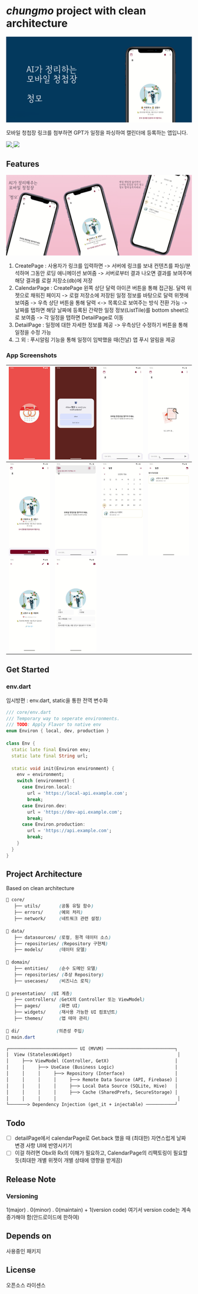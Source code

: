 # *chungmo* project with clean architecture

![previewed](./designs/previews/brand.jpeg)

모바일 청첩장 링크를 첨부하면 GPT가 일정을 파싱하여 캘린더에 등록하는 앱입니다.

<a href="">
<img src="https://img.shields.io/badge/appstore-0D96F6?style=for-the-badge&logo=appstore&logoColor=white" >
</a>
<a href="">
<img src="https://img.shields.io/badge/google play-414141?style=for-the-badge&logo=googleplay&logoColor=white">
</a>

## Features

![merged](./designs/previews/merged.jpeg)

1) CreatePage : 사용자가 링크를 입력하면 -> 서버에 링크를 보내 컨텐츠를 파싱/분석하며 그동안 로딩 애니메이션 보여줌 -> 서버로부터 결과 나오면 결과를 보여주며 해당 결과를 로컬 저장소(db)에 저장
2) CalendarPage : CreatePage 왼쪽 상단 달력 아이콘 버튼을 통해 접근됨.
달력 위젯으로 채워진 페이지 -> 로컬 저장소에 저장된 일정 정보를 바탕으로 달력 위젯에 보여줌 -> 우측 상단 버튼을 통해 달력 <-> 목록으로 보여주는 방식 전환 가능 -> 날짜를 탭하면 해당 날짜에 등록된 간략한 일정 정보(ListTile)를 bottom sheet으로 보여줌 -> 각 일정을 탭하면 DetailPage로 이동
3) DetailPage : 일정에 대한 자세한 정보를 제공 -> 우측상단 수정하기 버튼을 통해 일정을 수정 가능
4) 그 외 : 푸시알림 기능을 통해 일정이 임박했을 때(전날) 앱 푸시 알림을 제공

### App Screenshots

| ![](./designs/screenshots/splash.jpg) | ![](./designs/screenshots/permission.jpg) | ![](./designs/screenshots/main.jpg) | ![](./designs/screenshots/loading.jpg) |
|----------------------|----------------------|----------------------|----------------------|
| ![](./designs/screenshots/result.jpg) | ![](./designs/screenshots/done.jpg) | ![](./designs/screenshots/calendar.jpg) | ![](./designs/screenshots/list.jpg) ||----------------------|----------------------|----------------------|----------------------|
| ![](./designs/screenshots/detail.jpg) | ![](./designs/screenshots/edit.jpg) | ![]() | ![]() |


## Get Started

### env.dart

임시방편 : env.dart, static을 통한 전역 변수화
```dart
/// core/env.dart
/// Temporary way to seperate environments.
/// TODO: Apply Flavor to native env
enum Environ { local, dev, production }

class Env {
  static late final Environ env;
  static late final String url;

  static void init(Environ environment) {
    env = environment;
    switch (environment) {
      case Environ.local:
        url = 'https://local-api.example.com';
        break;
      case Environ.dev:
        url = 'https://dev-api.example.com';
        break;
      case Environ.production:
        url = 'https://api.example.com';
        break;
    }
  }
}
```

## Project Architecture

Based on clean architecture

```css
📂 core/
   ├── utils/       (공통 유틸 함수)
   ├── errors/      (예외 처리)
   ├── network/     (네트워크 관련 설정)

📂 data/  
   ├── datasources/ (로컬, 원격 데이터 소스)
   ├── repositories/ (Repository 구현체)
   ├── models/      (데이터 모델)

📂 domain/
   ├── entities/    (순수 도메인 모델)
   ├── repositories/ (추상 Repository)
   ├── usecases/    (비즈니스 로직)

📂 presentation/  (UI 계층)
   ├── controllers/ (GetX의 Controller 또는 ViewModel)
   ├── pages/       (화면 UI)
   ├── widgets/     (재사용 가능한 UI 컴포넌트)
   ├── themes/      (앱 테마 관리)

📂 di/              (의존성 주입)
📂 main.dart
```

```txt
┌────────────────────────── UI (MVVM) ──────────────────────────┐
│  View (StatelessWidget)                                        │
│     ├──> ViewModel (Controller, GetX)                         │
│     │     ├──> UseCase (Business Logic)                       │
│     │     │     ├──> Repository (Interface)                   │
│     │     │     │     ├──> Remote Data Source (API, Firebase) │
│     │     │     │     ├──> Local Data Source (SQLite, Hive)   │
│     │     │     │     ├──> Cache (SharedPrefs, SecureStorage) │
│     │     │     │                                              │
└───────> Dependency Injection (get_it + injectable) ───────────┘
```

## Todo

- [ ] detailPage에서 calendarPage로 Get.back 했을 때 (최대한) 자연스럽게 날짜 변경 사항 UI에 반영시키기
- [ ] 이걸 하려면 Obx와 Rx의 이해가 필요하고, CalendarPage의 리팩토링이 필요할 듯(최대한 개별 위젯이 개별 상태에 영향을 받게끔)

## Release Note

### Versioning

1(major) . 0(minor) . 0(maintain) + 1(version code)
여기서 version code는 계속 증가해야 함(안드로이드에 한하여)

## Depends on

사용중인 패키지

## License

오픈소스 라이센스